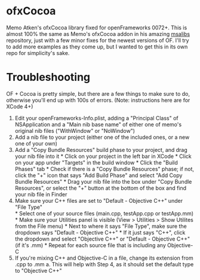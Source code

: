 ofxCocoa
========

Memo Atken's ofxCocoa library fixed for openFrameworks 0072+. This is almost 100% the same as Memo's ofxCocoa 
addon in his amazing [msalibs](https://github.com/memo/msalibs) repository, just with a few minor fixes for the
newest versions of OF. I'll try to add more examples as they come up, but I wanted to get this in its own repo
for simplicity's sake.

Troubleshooting
========

OF + Cocoa is pretty simple, but there are a few things to make sure to do, otherwise you'll end up with 100s of errors.
(Note: instructions here are for XCode 4+)
  1. Edit your openFrameworks-Info.plist, adding a "Principal Class" of NSApplication and a "Main nib base name" of either
  one of memo's original nib files ("WithWindow" or "NoWindow")
  2. Add a nib file to your project (either one of the included ones, or a new one of your own)
  3. Add a "Copy Bundle Resources" build phase to your project, and drag your nib file into it
    * Click on your project in the left bar in XCode
    * Click on your app under "Targets" in the build window
    * Click the "Build Phases" tab
    * Check if there is a "Copy Bundle Resources" phase; if not, click the "+" icon that says "Add Build Phase" and select "Add Copy Bundle Resources"
    * Drag your nib file into the box under "Copy Bundle Resources", or select the "+" button at the bottom of the box and find your nib file in Finder
  4. Make sure your C++ files are set to "Default - Objective C++" under "File Type"  
    * Select one of your source files (main.cpp, testApp.cpp or testApp.mm) 
    * Make sure your Utilities panel is visible (View > Utilities > Show Utilites from the File menu)
    * Next to where it says "File Type", make sure the dropdown says "Default - Objective C++"
    * If it just says "C++", click the dropdown and select "Objective C++" or "Default - Objective C++" (if it's .mm)
    * Repeat for each source file that is including any Objective-C
  5. If you're mixing C++ and Objective-C in a file, change its extension from .cpp to .mm
    a. This will help with Step 4, as it should set the default type to "Objective C++"
